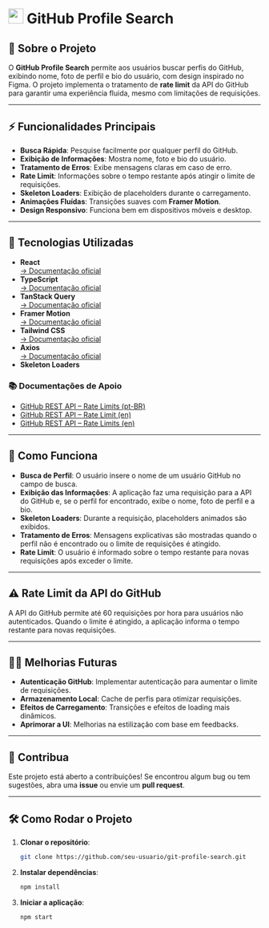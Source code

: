 # <img src="https://github.githubassets.com/images/modules/logos_page/GitHub-Mark.png" width="30" height="30"/> **GitHub Profile Search**

## 📝 **Sobre o Projeto**

O **GitHub Profile Search** permite aos usuários buscar perfis do GitHub, exibindo nome, foto de perfil e bio do usuário, com design inspirado no Figma. O projeto implementa o tratamento de **rate limit** da API do GitHub para garantir uma experiência fluida, mesmo com limitações de requisições.

---

## ⚡ **Funcionalidades Principais**

- **Busca Rápida**: Pesquise facilmente por qualquer perfil do GitHub.
- **Exibição de Informações**: Mostra nome, foto e bio do usuário.
- **Tratamento de Erros**: Exibe mensagens claras em caso de erro.
- **Rate Limit**: Informações sobre o tempo restante após atingir o limite de requisições.
- **Skeleton Loaders**: Exibição de placeholders durante o carregamento.
- **Animações Fluídas**: Transições suaves com **Framer Motion**.
- **Design Responsivo**: Funciona bem em dispositivos móveis e desktop.

---

## 🎨 **Tecnologias Utilizadas**

- **React**  
  [→ Documentação oficial](https://react.dev/)
- **TypeScript**  
  [→ Documentação oficial](https://www.typescriptlang.org/docs/)
- **TanStack Query**  
  [→ Documentação oficial](https://tanstack.com/query/latest/docs/framework/react/community/tkdodos-blog#19-type-safe-react-query)
- **Framer Motion**  
  [→ Documentação oficial](https://www.npmjs.com/package/framer-motion)
- **Tailwind CSS**  
  [→ Documentação oficial](https://tailwindcss.com/docs)
- **Axios**  
  [→ Documentação oficial](https://axios-http.com/ptbr/docs/intro)
- **Skeleton Loaders**

### 📚 **Documentações de Apoio**

- [GitHub REST API – Rate Limits (pt-BR)](https://docs.github.com/pt/rest/using-the-rest-api/rate-limits-for-the-rest-api?apiVersion=2022-11-28)  
- [GitHub REST API – Rate Limit (en)](https://docs.github.com/en/rest/rate-limit/rate-limit?apiVersion=2022-11-28)  
- [GitHub REST API – Rate Limits (en)](https://docs.github.com/en/rest/using-the-rest-api/rate-limits-for-the-rest-api?apiVersion=2022-11-28)


---

## 🔧 **Como Funciona**

- **Busca de Perfil**: O usuário insere o nome de um usuário GitHub no campo de busca.
- **Exibição das Informações**: A aplicação faz uma requisição para a API do GitHub e, se o perfil for encontrado, exibe o nome, foto de perfil e a bio.
- **Skeleton Loaders**: Durante a requisição, placeholders animados são exibidos.
- **Tratamento de Erros**: Mensagens explicativas são mostradas quando o perfil não é encontrado ou o limite de requisições é atingido.
- **Rate Limit**: O usuário é informado sobre o tempo restante para novas requisições após exceder o limite.

---

## ⚠️ **Rate Limit da API do GitHub**

A API do GitHub permite até 60 requisições por hora para usuários não autenticados. Quando o limite é atingido, a aplicação informa o tempo restante para novas requisições.

---

## 🧑‍💻 **Melhorias Futuras**

- **Autenticação GitHub**: Implementar autenticação para aumentar o limite de requisições.
- **Armazenamento Local**: Cache de perfis para otimizar requisições.
- **Efeitos de Carregamento**: Transições e efeitos de loading mais dinâmicos.
- **Aprimorar a UI**: Melhorias na estilização com base em feedbacks.

---

## 📝 **Contribua**

Este projeto está aberto a contribuições! Se encontrou algum bug ou tem sugestões, abra uma **issue** ou envie um **pull request**.

---

## 🛠️ **Como Rodar o Projeto**

1. **Clonar o repositório**:

   ```bash
   git clone https://github.com/seu-usuario/git-profile-search.git
2. **Instalar dependências**:

   ```bash
   npm install
3. **Iniciar a aplicação**:

   ```bash
   npm start
